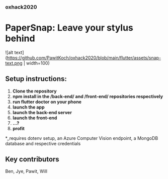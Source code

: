 ### oxhack2020
# PaperSnap: Leave your stylus behind

![alt text](https://github.com/PawitKoch/oxhack2020/blob/main/flutter/assets/snap-text.png | width=100)

## Setup instructions:
1. **Clone the repository**
2. **npm install in the /back-end/ and /front-end/ repositories respectively**
3. **run flutter doctor on your phone**
4. **launch the app**
5. **launch the back-end server**
6. **launch the front-end**
7. **...?**
8. **profit**

*_requires dotenv setup, an Azure Computer Vision endpoint, a MongoDB database and respective credentials

## Key contributors

Ben, Jye, Pawit, Will
